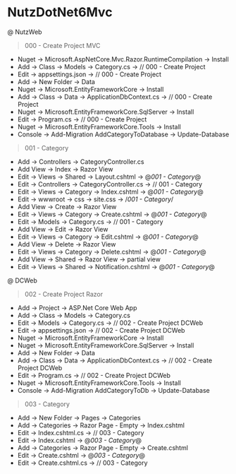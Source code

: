 # NutzDotNet6Mvc

@ NutzWeb

> 000 - Create Project MVC

- Nuget -> Microsoft.AspNetCore.Mvc.Razor.RuntimeCompilation -> Install
- Add -> Class -> Models -> Category.cs -> // 000 - Create Project
- Edit -> appsettings.json -> // 000 - Create Project
- Add -> New Folder -> Data
- Nuget -> Microsoft.EntityFrameworkCore -> Install
- Add -> Class -> Data -> ApplicationDbContext.cs -> // 000 - Create Project
- Nuget -> Microsoft.EntityFrameworkCore.SqlServer -> Install
- Edit -> Program.cs -> // 000 - Create Project
- Nuget -> Microsoft.EntityFrameworkCore.Tools -> Install
- Console -> Add-Migration AddCategoryToDatabase -> Update-Database

> 001 - Category

- Add -> Controllers -> CategoryController.cs
- Add View -> Index -> Razor View
- Edit -> Views -> Shared -> Layout.cshtml -> @*001 - Category*@
- Edit -> Controllers -> CategoryController.cs -> // 001 - Category
- Edit -> Views -> Category -> Index.cshtml -> @*001 - Category*@
- Edit -> wwwroot -> css -> site.css -> /*001 - Category*/
- Add View -> Create -> Razor View
- Edit -> Views -> Category -> Create.cshtml -> @*001 - Category*@
- Edit -> Models -> Category.cs -> // 001 - Category
- Add View -> Edit -> Razor View
- Edit -> Views -> Category -> Edit.cshtml -> @*001 - Category*@
- Add View -> Delete -> Razor View
- Edit -> Views -> Category -> Delete.cshtml -> @*001 - Category*@
- Add View -> Shared -> Razor View -> partial view
- Edit -> Views -> Shared -> Notification.cshtml -> @*001 - Category*@

@ DCWeb

> 002 - Create Project Razor

- Add -> Project -> ASP.Net Core Web App
- Add -> Class -> Models -> Category.cs
- Edit -> Models -> Category.cs -> // 002 - Create Project DCWeb
- Edit -> appsettings.json -> // 002 - Create Project DCWeb
- Nuget -> Microsoft.EntityFrameworkCore -> Install
- Nuget -> Microsoft.EntityFrameworkCore.SqlServer -> Install
- Add -> New Folder -> Data
- Add -> Class -> Data -> ApplicationDbContext.cs -> // 002 - Create Project DCWeb
- Edit -> Program.cs -> // 002 - Create Project DCWeb
- Nuget -> Microsoft.EntityFrameworkCore.Tools -> Install
- Console -> Add-Migration AddCategoryToDb -> Update-Database

> 003 - Category

- Add -> New Folder -> Pages -> Categories
- Add -> Categories -> Razor Page - Empty -> Index.cshtml
- Edit -> Index.cshtml.cs -> // 003 - Category
- Edit -> Index.cshtml -> @*003 - Category*@
- Add -> Categories -> Razor Page - Empty -> Create.cshtml
- Edit -> Create.cshtml -> @*003 - Category*@
- Edit -> Create.cshtml.cs -> // 003 - Category
